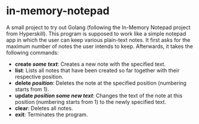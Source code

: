 # in-memory-notepad

A small project to try out Golang (following the In-Memory Notepad project from Hyperskill).
This program is supposed to work like a simple notepad app in which the user can keep various plain-text notes.
It first asks for the maximum number of notes the user intends to keep. Afterwards, it takes the following commands:

* **create _some text_**: Creates a new note with the specified text.
* **list**: Lists all notes that have been created so far together with their respective position.
* **delete _position_**: Deletes the note at the specified position (numbering starts from 1).
* **update _position_ _some new text_**: Changes the text of the note at this position (numbering starts from 1) to the newly specified text.
* **clear**: Deletes all notes. 
* **exit**: Terminates the program.
